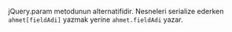 jQuery.param metodunun alternatifidir. Nesneleri serialize ederken `ahmet[fieldAdi]` yazmak yerine `ahmet.fieldAdi` yazar.
